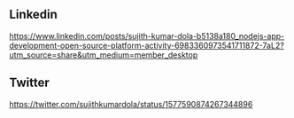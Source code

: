 ## Linkedin

https://www.linkedin.com/posts/sujith-kumar-dola-b5138a180_nodejs-app-development-open-source-platform-activity-6983360973541711872-7aL2?utm_source=share&utm_medium=member_desktop

## Twitter

https://twitter.com/sujithkumardola/status/1577590874267344896

